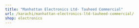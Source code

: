 ```yaml
---
title: "Manhattan Electronics Ltd- Tauheed Commercial"
url: /karachi/manhattan-electronics-ltd-tauheed-commercial/
shop: electronics
---
```


